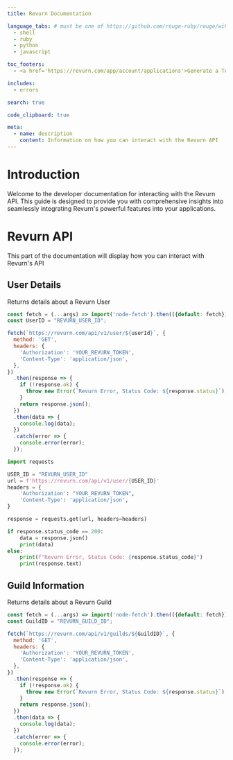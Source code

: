 ```yaml
---
title: Revurn Documentation

language_tabs: # must be one of https://github.com/rouge-ruby/rouge/wiki/List-of-supported-languages-and-lexers
  - shell
  - ruby
  - python
  - javascript

toc_footers:
  - <a href='https://revurn.com/app/account/applications'>Generate a Token</a>

includes:
  - errors

search: true

code_clipboard: true

meta:
  - name: description
    content: Information on how you can interact with the Revurn API
---
```


# Introduction
Welcome to the developer documentation for interacting with the Revurn API. This guide is designed to provide you with comprehensive insights into seamlessly integrating Revurn's powerful features into your applications. 

# Revurn API
This part of the documentation will display how you can interact with Revurn's API

## User Details
Returns details about a Revurn User

```javascript
const fetch = (...args) => import('node-fetch').then(({default: fetch}) => fetch(...args));
const UserID = "REVURN_USER_ID";

fetch(`https://revurn.com/api/v1/user/${userId}`, {
  method: 'GET',
  headers: {
    'Authorization': 'YOUR_REVURN_TOKEN',
    'Content-Type': 'application/json',
  },
})
  .then(response => {
    if (!response.ok) {
      throw new Error(`Revurn Error, Status Code: ${response.status}`);
    }
    return response.json();
  })
  .then(data => {
    console.log(data);
  })
  .catch(error => {
    console.error(error);
  });
```

```python
import requests

USER_ID = "REVURN_USER_ID"
url = f'https://revurn.com/api/v1/user/{USER_ID}'
headers = {
    'Authorization': "YOUR_REVURN_TOKEN",
    'Content-Type': 'application/json',
}

response = requests.get(url, headers=headers)

if response.status_code == 200:
    data = response.json()
    print(data)
else:
    print(f"Revurn Error, Status Code: {response.status_code}")
    print(response.text)
```

## Guild Information
Returns details about a Revurn Guild

```javascript
const fetch = (...args) => import('node-fetch').then(({default: fetch}) => fetch(...args));
const GuildID = "REVURN_GUILD_ID";

fetch(`https://revurn.com/api/v1/guilds/${GuildID}`, {
  method: 'GET',
  headers: {
    'Authorization': 'YOUR_REVURN_TOKEN',
    'Content-Type': 'application/json',
  },
})
  .then(response => {
    if (!response.ok) {
      throw new Error(`Revurn Error, Status Code: ${response.status}`);
    }
    return response.json();
  })
  .then(data => {
    console.log(data);
  })
  .catch(error => {
    console.error(error);
  });
```
